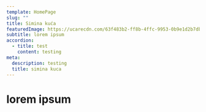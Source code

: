 ```yaml
---
template: HomePage
slug: ""
title: Simina kuća
featuredImage: https://ucarecdn.com/63f483b2-ff8b-4ffc-9953-0b9e1d2b7db7/
subtitle: lorem ipsum
accordion:
  - title: test
    content: testing
meta:
  description: testing
  title: simina kuca
---
```

# lorem ipsum